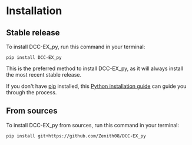 # Installation

## Stable release

To install DCC-EX_py, run this command in your terminal:

```
pip install DCC-EX_py
```

This is the preferred method to install DCC-EX_py, as it will always install the most recent stable release.

If you don't have [pip](https://pip.pypa.io) installed, this [Python installation guide](http://docs.python-guide.org/en/latest/starting/installation/) can guide you through the process.

## From sources

To install DCC-EX_py from sources, run this command in your terminal:

```
pip install git+https://github.com/Zenith08/DCC-EX_py
```

